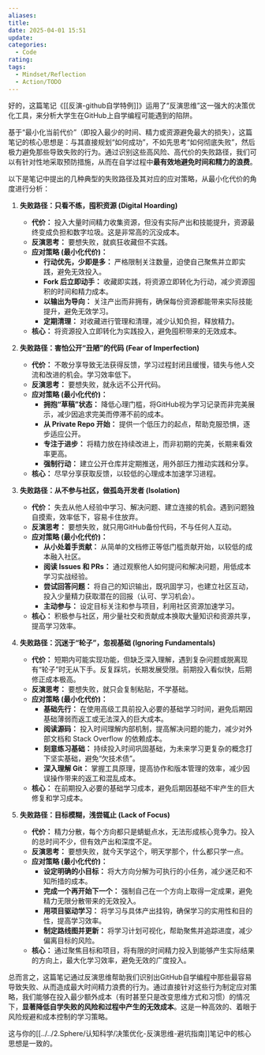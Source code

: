 ```yaml
---
aliases: 
title: 
date: 2025-04-01 15:51
update: 
categories:
  - Code
rating: 
tags:
  - Mindset/Reflection
  - Action/TODO
---
```

好的，这篇笔记《[[反演-github自学特例]]》运用了“反演思维”这一强大的决策优化工具，来分析大学生在GitHub上自学编程可能遇到的陷阱。

基于“最小化当前代价”（即投入最少的时间、精力或资源避免最大的损失），这篇笔记的核心思想是：与其直接规划“如何成功”，不如先思考“如何彻底失败”，然后极力避免那些导致失败的行为。通过识别这些高风险、高代价的失败路径，我们可以有针对性地采取预防措施，从而在自学过程中**最有效地避免时间和精力的浪费**。

以下是笔记中提出的几种典型的失败路径及其对应的应对策略，从最小化代价的角度进行分析：

1.  **失败路径：只看不练，囤积资源 (Digital Hoarding)**
    *   **代价：** 投入大量时间精力收集资源，但没有实际产出和技能提升，资源最终变成负担和数字垃圾。这是非常高的沉没成本。
    *   **反演思考：** 要想失败，就疯狂收藏但不实践。
    *   **应对策略 (最小化代价)：**
        *   **行动优先，少即是多：** 严格限制关注数量，迫使自己聚焦并立即实践，避免无效投入。
        *   **Fork 后立即动手：** 收藏即实践，将资源立即转化为行动，减少资源囤积的时间和精力成本。
        *   **以输出为导向：** 关注产出而非拥有，确保每份资源都能带来实际技能提升，避免无效学习。
        *   **定期清理：** 对收藏进行管理和清理，减少认知负担，释放精力。
    *   **核心：** 将资源投入立即转化为实践投入，避免囤积带来的无效成本。

2.  **失败路径：害怕公开“丑陋”的代码 (Fear of Imperfection)**
    *   **代价：** 不敢分享导致无法获得反馈，学习过程封闭且缓慢，错失与他人交流和改进的机会。学习效率低下。
    *   **反演思考：** 要想失败，就永远不公开代码。
    *   **应对策略 (最小化代价)：**
        *   **拥抱“草稿”状态：** 降低心理门槛，将GitHub视为学习记录而非完美展示，减少因追求完美而停滞不前的成本。
        *   **从 Private Repo 开始：** 提供一个低压力的起点，帮助克服恐惧，逐步适应公开。
        *   **专注于进步：** 将精力放在持续改进上，而非初期的完美，长期来看效率更高。
        *   **强制行动：** 建立公开仓库并定期推送，用外部压力推动实践和分享。
    *   **核心：** 尽早分享获取反馈，以较低的心理成本加速学习进程。

3.  **失败路径：从不参与社区，做孤岛开发者 (Isolation)**
    *   **代价：** 失去从他人经验中学习、解决问题、建立连接的机会。遇到问题独自摸索，效率低下，容易卡住放弃。
    *   **反演思考：** 要想失败，就只用GitHub备份代码，不与任何人互动。
    *   **应对策略 (最小化代价)：**
        *   **从小处着手贡献：** 从简单的文档修正等低门槛贡献开始，以较低的成本融入社区。
        *   **阅读 Issues 和 PRs：** 通过观察他人如何提问和解决问题，用低成本学习实战经验。
        *   **尝试回答问题：** 将自己的知识输出，既巩固学习，也建立社区互动，投入少量精力获取潜在的回报（认可、学习机会）。
        *   **主动参与：** 设定目标关注和参与项目，利用社区资源加速学习。
    *   **核心：** 积极参与社区，用少量社交和贡献成本换取大量知识和资源共享，提高学习效率。

4.  **失败路径：沉迷于“轮子”，忽视基础 (Ignoring Fundamentals)**
    *   **代价：** 短期内可能实现功能，但缺乏深入理解，遇到复杂问题或脱离现有“轮子”时无从下手。反复踩坑，长期发展受限。前期投入看似快，后期修正成本极高。
    *   **反演思考：** 要想失败，就只会复制粘贴，不学基础。
    *   **应对策略 (最小化代价)：**
        *   **基础先行：** 在使用高级工具前投入必要的基础学习时间，避免后期因基础薄弱而返工或无法深入的巨大成本。
        *   **阅读源码：** 投入时间理解内部机制，提高解决问题的能力，减少对外部文档和 Stack Overflow 的依赖成本。
        *   **刻意练习基础：** 持续投入时间巩固基础，为未来学习更复杂的概念打下坚实基础，避免“欠技术债”。
        *   **深入理解 Git：** 掌握工具原理，提高协作和版本管理的效率，减少因误操作带来的返工和混乱成本。
    *   **核心：** 在前期投入必要的基础学习成本，避免后期因基础不牢产生的巨大修复和学习成本。

5.  **失败路径：目标模糊，浅尝辄止 (Lack of Focus)**
    *   **代价：** 精力分散，每个方向都只是蜻蜓点水，无法形成核心竞争力。投入的总时间不少，但有效产出和深度不足。
    *   **反演思考：** 要想失败，就今天学这个，明天学那个，什么都只学一点。
    *   **应对策略 (最小化代价)：**
        *   **设定明确的小目标：** 将大方向分解为可执行的小任务，减少迷茫和不知所措的成本。
        *   **完成一个再开始下一个：** 强制自己在一个方向上取得一定成果，避免精力无限分散带来的无效投入。
        *   **用项目驱动学习：** 将学习与具体产出挂钩，确保学习的实用性和目的性，提高学习效率。
        *   **制定路线图并更新：** 将学习计划可视化，帮助聚焦并追踪进度，减少偏离目标的风险。
    *   **核心：** 通过聚焦目标和项目，将有限的时间精力投入到能够产生实际结果的方向上，最大化学习效率，避免无效的广度投入。

总而言之，这篇笔记通过反演思维帮助我们识别出GitHub自学编程中那些最容易导致失败、从而造成最大时间精力浪费的行为。通过直接针对这些行为制定应对策略，我们能够在投入最少额外成本（有时甚至只是改变思维方式和习惯）的情况下，**显著降低自学失败的风险和过程中产生的无效成本**。这是一种高效的、着眼于风险规避和成本控制的学习策略。

这与你的[[../../2.Sphere/认知科学/决策优化-反演思维-避坑指南]]笔记中的核心思想是一致的。
